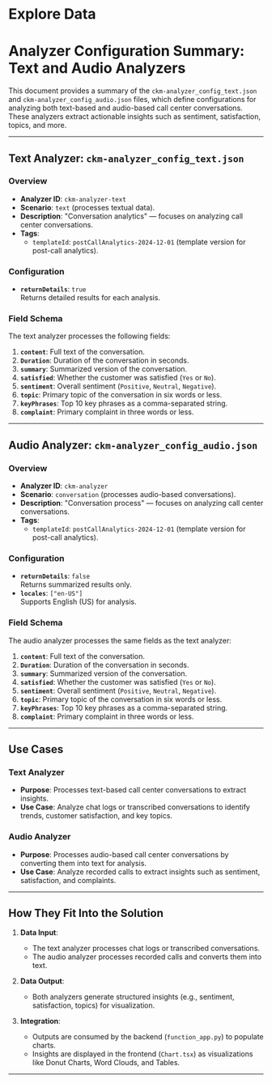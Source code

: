 # Explore Data

# Analyzer Configuration Summary: Text and Audio Analyzers

This document provides a summary of the `ckm-analyzer_config_text.json` and `ckm-analyzer_config_audio.json` files, which define configurations for analyzing both text-based and audio-based call center conversations. These analyzers extract actionable insights such as sentiment, satisfaction, topics, and more.

---

## **Text Analyzer: `ckm-analyzer_config_text.json`**

### **Overview**
- **Analyzer ID**: `ckm-analyzer-text`
- **Scenario**: `text` (processes textual data).
- **Description**: "Conversation analytics" — focuses on analyzing call center conversations.
- **Tags**:
  - `templateId`: `postCallAnalytics-2024-12-01` (template version for post-call analytics).

### **Configuration**
- **`returnDetails`**: `true`  
  Returns detailed results for each analysis.

### **Field Schema**
The text analyzer processes the following fields:

1. **`content`**: Full text of the conversation.
2. **`Duration`**: Duration of the conversation in seconds.
3. **`summary`**: Summarized version of the conversation.
4. **`satisfied`**: Whether the customer was satisfied (`Yes` or `No`).
5. **`sentiment`**: Overall sentiment (`Positive`, `Neutral`, `Negative`).
6. **`topic`**: Primary topic of the conversation in six words or less.
7. **`keyPhrases`**: Top 10 key phrases as a comma-separated string.
8. **`complaint`**: Primary complaint in three words or less.

---

## **Audio Analyzer: `ckm-analyzer_config_audio.json`**

### **Overview**
- **Analyzer ID**: `ckm-analyzer`
- **Scenario**: `conversation` (processes audio-based conversations).
- **Description**: "Conversation process" — focuses on analyzing call center conversations.
- **Tags**:
  - `templateId`: `postCallAnalytics-2024-12-01` (template version for post-call analytics).

### **Configuration**
- **`returnDetails`**: `false`  
  Returns summarized results only.
- **`locales`**: `["en-US"]`  
  Supports English (US) for analysis.

### **Field Schema**
The audio analyzer processes the same fields as the text analyzer:

1. **`content`**: Full text of the conversation.
2. **`Duration`**: Duration of the conversation in seconds.
3. **`summary`**: Summarized version of the conversation.
4. **`satisfied`**: Whether the customer was satisfied (`Yes` or `No`).
5. **`sentiment`**: Overall sentiment (`Positive`, `Neutral`, `Negative`).
6. **`topic`**: Primary topic of the conversation in six words or less.
7. **`keyPhrases`**: Top 10 key phrases as a comma-separated string.
8. **`complaint`**: Primary complaint in three words or less.

---

## **Use Cases**

### **Text Analyzer**
- **Purpose**: Processes text-based call center conversations to extract insights.
- **Use Case**: Analyze chat logs or transcribed conversations to identify trends, customer satisfaction, and key topics.

### **Audio Analyzer**
- **Purpose**: Processes audio-based call center conversations by converting them into text for analysis.
- **Use Case**: Analyze recorded calls to extract insights such as sentiment, satisfaction, and complaints.

---

## **How They Fit Into the Solution**

1. **Data Input**:
    - The text analyzer processes chat logs or transcribed conversations.
    - The audio analyzer processes recorded calls and converts them into text.

2. **Data Output**:
    - Both analyzers generate structured insights (e.g., sentiment, satisfaction, topics) for visualization.

3. **Integration**:
    - Outputs are consumed by the backend (`function_app.py`) to populate charts.
    - Insights are displayed in the frontend (`Chart.tsx`) as visualizations like Donut Charts, Word Clouds, and Tables.

---
